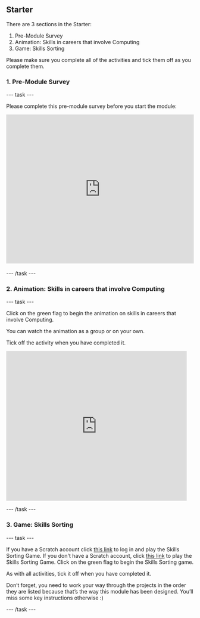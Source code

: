 ## Starter

There are 3 sections in the Starter:
1. Pre-Module Survey
2. Animation: Skills in careers that involve Computing
3. Game: Skills Sorting

Please make sure you complete all of the activities and tick them off as you complete them.

### 1. Pre-Module Survey

--- task ---

Please complete this pre-module survey before you start the module:

<iframe id="ss-embed-frame-734054" onload="window.scrollTo(0, document.getElementById('ss-embed-frame-734054').offsetTop);" src="https://www.smartsurvey.co.uk/s/HLWGD/" style="width:100%;height:400px;border:0px;padding-bottom:4px;" frameborder="0"><a href="https://www.smartsurvey.co.uk/s/HLWGD/">Please take our survey</a></iframe>

--- /task ---

### 2. Animation: Skills in careers that involve Computing

--- task ---

Click on the green flag to begin the animation on skills in careers that involve Computing.

You can watch the animation as a group or on your own.

Tick off the activity when you have completed it.

<iframe src="https://scratch.mit.edu/projects/325793079/embed" allowtransparency="true" width="485" height="402" frameborder="0" scrolling="no" allowfullscreen></iframe>

--- /task ---

### 3. Game: Skills Sorting

--- task ---

If you have a Scratch account click [this link](https://scratch.mit.edu/projects/326271674) to log in and play the Skills Sorting Game. If you don't have a Scratch account, click [this link](https://scratch.mit.edu/projects/326271944) to play the Skills Sorting Game. Click on the green flag to begin the Skills Sorting game. 

As with all activities, tick it off when you have completed it.

Don’t forget, you need to work your way through the projects in the order they are listed because that’s the way this module has been designed. You’ll miss some key instructions otherwise :)

--- /task ---
